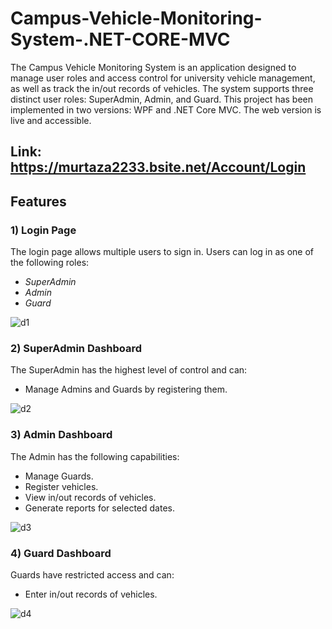 # Campus-Vehicle-Monitoring-System-.NET-CORE-MVC
The Campus Vehicle Monitoring System is an application designed to manage user roles and access control for university vehicle management, as well as track the in/out records of vehicles. The system supports three distinct user roles: SuperAdmin, Admin, and Guard. This project has been implemented in two versions: WPF and .NET Core MVC. The web version is live and accessible.

## Link: https://murtaza2233.bsite.net/Account/Login

## Features

### 1) Login Page
The login page allows multiple users to sign in. Users can log in as one of the following roles:
- *SuperAdmin*
- *Admin*
- *Guard*

![d1](https://github.com/Ahmad-Murtaza2/Campus-Vehicle-Monitoring-System-.NET-CORE-MVC/assets/142945526/6487f554-4a27-442a-bbb5-d109bb48fd5d)

### 2) SuperAdmin Dashboard
The SuperAdmin has the highest level of control and can:
- Manage Admins and Guards by registering them.

![d2](https://github.com/Ahmad-Murtaza2/Campus-Vehicle-Monitoring-System-.NET-CORE-MVC/assets/142945526/84386c45-af65-481b-9210-930cc6b65560)

### 3) Admin Dashboard
The Admin has the following capabilities:
- Manage Guards.
- Register vehicles.
- View in/out records of vehicles.
- Generate reports for selected dates.

![d3](https://github.com/Ahmad-Murtaza2/Campus-Vehicle-Monitoring-System-.NET-CORE-MVC/assets/142945526/92bb9162-1740-48b7-8f92-0fd51f7405b4)

### 4) Guard Dashboard
Guards have restricted access and can:
- Enter in/out records of vehicles.

![d4](https://github.com/Ahmad-Murtaza2/Campus-Vehicle-Monitoring-System-.NET-CORE-MVC/assets/142945526/95f946ff-16b3-457c-be6b-d63ec7484ff1)
